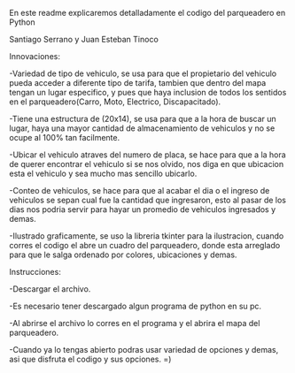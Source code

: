 En este readme explicaremos detalladamente el codigo del parqueadero en Python 

Santiago Serrano y Juan Esteban Tinoco

Innovaciones:

-Variedad de tipo de vehiculo, se usa para que el propietario del vehiculo pueda acceder a diferente tipo de tarifa, tambien que dentro del mapa tengan un lugar especifico, y pues que haya inclusion de todos los sentidos en el parqueadero(Carro, Moto, Electrico, Discapacitado).

-Tiene una estructura de (20x14), se usa para que a la hora de buscar un lugar, haya una mayor cantidad de almacenamiento de vehiculos y no se ocupe al 100% tan facilmente.

-Ubicar el vehiculo atraves del numero de placa, se hace para que a la hora de querer encontrar el vehiculo si se nos olvido, nos diga en que ubicacion esta el vehiculo y sea mucho mas sencillo ubicarlo.

-Conteo de vehiculos, se hace para que al acabar el dia o el ingreso de vehiculos se sepan cual fue la cantidad que ingresaron, esto al pasar de los dias nos podria servir para hayar un promedio de vehiculos ingresados y demas.

-Ilustrado graficamente, se uso la libreria tkinter para la ilustracion, cuando corres el codigo el abre un cuadro del parqueadero, donde esta arreglado para que le salga ordenado por colores, ubicaciones y demas.

Instrucciones: 

-Descargar el archivo.

-Es necesario tener descargado algun programa de python en su pc.

-Al abrirse el archivo lo corres en el programa y el abrira el mapa del parqueadero.

-Cuando ya lo tengas abierto podras usar variedad de opciones y demas, asi que disfruta el codigo y sus opciones. =)

